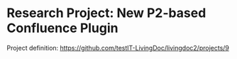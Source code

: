# Research Project: New P2-based Confluence Plugin

Project definition: https://github.com/testIT-LivingDoc/livingdoc2/projects/9
